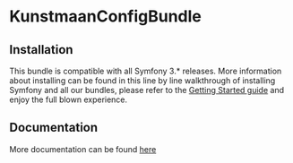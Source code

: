 # KunstmaanConfigBundle

## Installation

This bundle is compatible with all Symfony 3.* releases. More information about installing can be found in this line by line walkthrough of installing Symfony and all our bundles, please refer to the [Getting Started guide](http://bundles.kunstmaan.be/getting-started) and enjoy the full blown experience.

## Documentation

More documentation can be found [here](https://github.com/Kunstmaan/KunstmaanConfigBundle/blob/master/Resources/doc/ConfigBundle.md)
